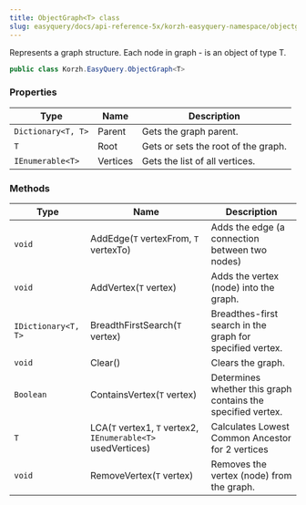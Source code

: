 ```yaml
---
title: ObjectGraph<T> class
slug: easyquery/docs/api-reference-5x/korzh-easyquery-namespace/objectgraph-t--class
---
```



Represents a graph structure. Each node in graph - is an object of type T.
```csharp
public class Korzh.EasyQuery.ObjectGraph<T>

```

### Properties

| Type | Name | Description | 
| --- | --- | --- | 
| `Dictionary<T, T>` | Parent | Gets the graph parent. | 
| `T` | Root | Gets or sets the root of the graph. | 
| `IEnumerable<T>` | Vertices | Gets the list of all vertices. | 


### Methods

| Type | Name | Description | 
| --- | --- | --- | 
| `void` | AddEdge(`T` vertexFrom, `T` vertexTo) | Adds the edge (a connection between two nodes) | 
| `void` | AddVertex(`T` vertex) | Adds the vertex (node) into the graph. | 
| `IDictionary<T, T>` | BreadthFirstSearch(`T` vertex) | Breadthes-first search in the graph for specified vertex. | 
| `void` | Clear() | Clears the graph. | 
| `Boolean` | ContainsVertex(`T` vertex) | Determines whether this graph contains the specified vertex. | 
| `T` | LCA(`T` vertex1, `T` vertex2, `IEnumerable<T>` usedVertices) | Calculates Lowest Common Ancestor for 2 vertices | 
| `void` | RemoveVertex(`T` vertex) | Removes the vertex (node) from the graph. |